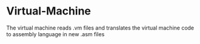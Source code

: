 # Virtual-Machine
The virtual machine reads .vm files and translates the virtual machine code to assembly language in new .asm files 
